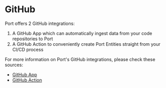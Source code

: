 # GitHub

Port offers 2 GitHub integrations:

1. A GitHub App which can automatically ingest data from your code repositories to Port
2. A GitHub Action to conveniently create Port Entities straight from your CI/CD process

For more information on Port's GitHub integrations, please check these sources:

- [GitHub App](./app/)
- [GitHub Action](./github-action.md)
